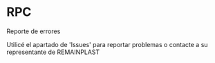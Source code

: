 # RPC
Reporte de errores

Utilicé el apartado de 'Issues' para reportar problemas o contacte a su representante de REMAINPLAST
